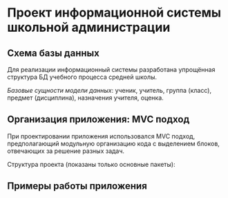 # Проект информационной системы школьной администрации

## Схема базы данных

Для реализации информационный системы разработана упрощённая структура БД учебного процесса средней школы.

*Базовые сущности модели данных*: ученик, учитель, группа (класс), предмет (дисциплина), назначения учителя, оценка.


## Организация приложения: MVC подход

При проектировании приложения использовался MVC подход, предполагающий модульную организацию кода с выделением блоков, отвечающих за решение разных задач.

Структура проекта (показаны только основные пакеты):



## Примеры работы приложения

